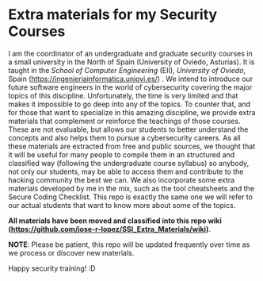 # Extra materials for my Security Courses

I am the coordinator of an undergraduate and graduate security courses in a small university in the North of Spain (University of Oviedo, Asturias). It is taught in the *School of Computer Engineering* (EII), *University of Oviedo*, Spain (https://ingenieriainformatica.uniovi.es/) . We intend to introduce our future software engineers in the world of cybersecurity covering the major topics of this discipline. Unfortunately, the time is very limited and that makes it impossible to go deep into any of the topics. To counter that, and for those that want to specialize in this amazing discipline, we provide extra materials that complement or reinforce the teachings of those courses. These are not evaluable, but allows our students to better understand the concepts and also helps them to pursue a cybersecurity careers. As all these materials are extracted from free and public sources, we thought that it will be useful for many people to compile them in an structured and classified way (following the undergraduate course syllabus) so anybody, not only our students, may be able to access them and contribute to the hacking community the best we can. We also incorporate some extra materials developed by me in the mix, such as the tool cheatsheets and the Secure Coding Checklist. This repo is exactly the same one we will refer to our actual students that want to know more about some of the topics.

**All materials have been moved and classified into this repo wiki (https://github.com/jose-r-lopez/SSI_Extra_Materials/wiki)**. 

**NOTE**: Please be patient, this repo will be updated frequently over time as we process or discover new materials.

 Happy security training! :D
 
 
 
 
